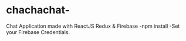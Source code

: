 # chachachat-
Chat Application made with ReactJS Redux &amp; Firebase
-npm install
-Set your Firebase Credentials.
